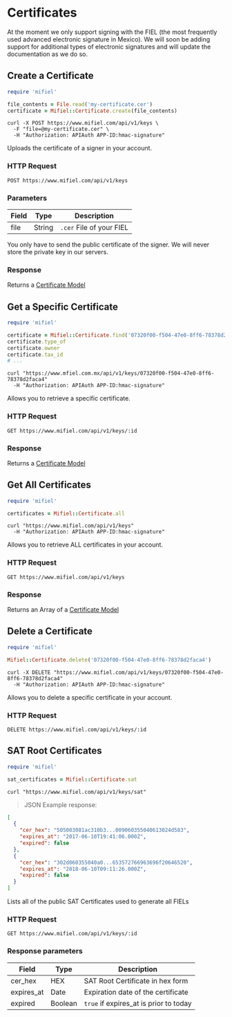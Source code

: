 # Certificates

At the moment we only support signing with the FIEL (the most frequently used advanced electronic signature in Mexico). We will  soon be adding support for additional types of electronic signatures and will update the documentation as we do so.

## Create a Certificate

```ruby
require 'mifiel'

file_contents = File.read('my-certificate.cer')
certificate = Mifiel::Certificate.create(file_contents)
```

```shell
curl -X POST https://www.mifiel.com/api/v1/keys \
  -F "file=@my-certificate.cer" \
  -H "Authorization: APIAuth APP-ID:hmac-signature"
```

Uploads the certificate of a signer in your account.

### HTTP Request

`POST https://www.mifiel.com/api/v1/keys`

### Parameters

Field | Type |  Description
----- | ---- | ------------
file  | String | `.cer` File of your FIEL

<aside class="info">
  You only have to send the public certificate of the signer. We will never store the private key in our servers.
</aside>

### Response

Returns a [Certificate Model](#certificate)

## Get a Specific Certificate

```ruby
require 'mifiel'

certificate = Mifiel::Certificate.find('07320f00-f504-47e0-8ff6-78378d2faca4')
certificate.type_of
certificate.owner
certificate.tax_id
# ...
```

```shell
curl "https://www.mfiel.com.mx/api/v1/keys/07320f00-f504-47e0-8ff6-78378d2faca4"
  -H "Authorization: APIAuth APP-ID:hmac-signature"
```

Allows you to retrieve a specific certificate.

### HTTP Request

`GET https://www.mifiel.com/api/v1/keys/:id`

### Response

Returns a [Certificate Model](#certificate)

## Get All Certificates

```ruby
require 'mifiel'

certificates = Mifiel::Certificate.all
```

```shell
curl "https://www.mifiel.com/api/v1/keys"
  -H "Authorization: APIAuth APP-ID:hmac-signature"
```

Allows you to retrieve ALL certificates in your account.

### HTTP Request

`GET https://www.mifiel.com/api/v1/keys`

### Response

Returns an Array of a [Certificate Model](#certificate)

## Delete a Certificate

```ruby
require 'mifiel'

Mifiel::Certificate.delete('07320f00-f504-47e0-8ff6-78378d2faca4')
```

```shell
curl -X DELETE "https://www.mifiel.com/api/v1/keys/07320f00-f504-47e0-8ff6-78378d2faca4"
  -H "Authorization: APIAuth APP-ID:hmac-signature"
```

Allows you to delete a specific certificate in your account.

### HTTP Request

`DELETE https://www.mifiel.com/api/v1/keys/:id`

## SAT Root Certificates

```ruby
require 'mifiel'

sat_certificates = Mifiel::Certificate.sat
```

```shell
curl "https://www.mifiel.com/api/v1/keys/sat"
```

> JSON Example response:

```json
[
  {
    "cer_hex": "505003081ac310b3...009060355040613024d583",
    "expires_at": "2017-06-10T19:41:06.000Z",
    "expired": false
  },
  {
    "cer_hex": "302d060355040a0...653572766963696f20646520",
    "expires_at": "2018-06-10T09:11:26.000Z",
    "expired": false
  }
]
```

Lists all of the public SAT Certificates used to generate all FIELs

### HTTP Request

`GET https://www.mifiel.com/api/v1/keys/:id`

### Response parameters

Field           | Type  |  Description
--------------- | ----  | -----------
cer_hex         | HEX   | SAT Root Certificate in hex form
expires_at      | Date  | Expiration date of the certificate
expired         | Boolean | `true` if expires_at is prior to today
